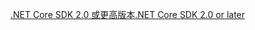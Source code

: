 [<span data-ttu-id="e8ba5-101">.NET Core SDK 2.0 或更高版本</span><span class="sxs-lookup"><span data-stu-id="e8ba5-101">.NET Core SDK 2.0 or later</span></span>](https://dotnet.microsoft.com/download)
